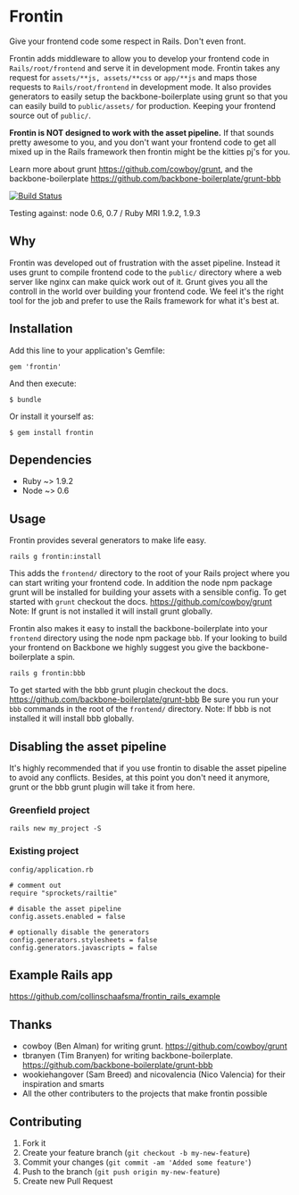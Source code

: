 # Frontin

Give your frontend code some respect in Rails. Don't even front.

Frontin adds middleware to allow you to develop your frontend code in `Rails/root/frontend` and serve it in development mode.
Frontin takes any request for `assets/**js, assets/**css` or `app/**js` and maps those requests to `Rails/root/frontend` in development mode.
It also provides generators to easily setup the backbone-boilerplate using grunt so that you can easily build to `public/assets/` for production. Keeping your frontend source out of `public/`.

**Frontin is NOT designed to work with the asset pipeline.**
If that sounds pretty awesome to you, and you don't want your frontend code to get all mixed up in the Rails framework then frontin might be the kitties pj's for you.

Learn more about grunt https://github.com/cowboy/grunt, and the backbone-boilerplate https://github.com/backbone-boilerplate/grunt-bbb

[![Build Status](https://secure.travis-ci.org/collinschaafsma/frontin.png)](http://travis-ci.org/collinschaafsma/frontin)

Testing against: node 0.6, 0.7 / Ruby MRI 1.9.2, 1.9.3

## Why

Frontin was developed out of frustration with the asset pipeline. Instead it uses grunt to compile frontend code to the `public/` directory where a web server like
nginx can make quick work out of it. Grunt gives you all the controll in the world over building your frontend code.  We feel it's the right tool for the job and prefer to
use the Rails framework for what it's best at.


## Installation

Add this line to your application's Gemfile:

    gem 'frontin'

And then execute:

    $ bundle

Or install it yourself as:

    $ gem install frontin

## Dependencies

* Ruby ~> 1.9.2
* Node ~> 0.6

## Usage

Frontin provides several generators to make life easy.

    rails g frontin:install

This adds the `frontend/` directory to the root of your Rails project where you can start writing your frontend code.
In addition the node npm package grunt will be installed for building your assets with a sensible config.
To get started with `grunt` checkout the docs. https://github.com/cowboy/grunt
Note: If grunt is not installed it will install grunt globally.

Frontin also makes it easy to install the backbone-boilerplate into your `frontend` directory using
the node npm package `bbb`. If your looking to build your frontend on Backbone we highly suggest you give the backbone-boilerplate a spin.

    rails g frontin:bbb

To get started with the bbb grunt plugin checkout the docs. https://github.com/backbone-boilerplate/grunt-bbb
Be sure you run your `bbb` commands in the root of the `frontend/` directory.
Note: If bbb is not installed it will install bbb globally.

## Disabling the asset pipeline

It's highly recommended that if you use frontin to disable the asset pipeline to avoid
any conflicts. Besides, at this point you don't need it anymore, grunt or the bbb grunt plugin will take it from here.

### Greenfield project

    rails new my_project -S

### Existing project

    config/application.rb

    # comment out
    require "sprockets/railtie"

    # disable the asset pipeline
    config.assets.enabled = false

    # optionally disable the generators
    config.generators.stylesheets = false
    config.generators.javascripts = false

## Example Rails app

https://github.com/collinschaafsma/frontin_rails_example

## Thanks

* cowboy (Ben Alman) for writing grunt. https://github.com/cowboy/grunt
* tbranyen (Tim Branyen) for writing backbone-boilerplate. https://github.com/backbone-boilerplate/grunt-bbb
* wookiehangover (Sam Breed) and nicovalencia (Nico Valencia) for their inspiration and smarts
* All the other contributers to the projects that make frontin possible

## Contributing

1. Fork it
2. Create your feature branch (`git checkout -b my-new-feature`)
3. Commit your changes (`git commit -am 'Added some feature'`)
4. Push to the branch (`git push origin my-new-feature`)
5. Create new Pull Request
